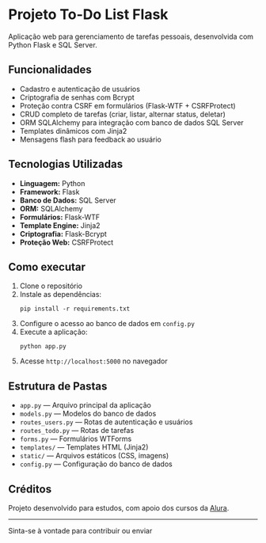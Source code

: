 # Projeto To-Do List Flask

Aplicação web para gerenciamento de tarefas pessoais, desenvolvida com Python Flask e SQL Server.

## Funcionalidades

- Cadastro e autenticação de usuários
- Criptografia de senhas com Bcrypt
- Proteção contra CSRF em formulários (Flask-WTF + CSRFProtect)
- CRUD completo de tarefas (criar, listar, alternar status, deletar)
- ORM SQLAlchemy para integração com banco de dados SQL Server
- Templates dinâmicos com Jinja2
- Mensagens flash para feedback ao usuário

## Tecnologias Utilizadas

- **Linguagem:** Python
- **Framework:** Flask
- **Banco de Dados:** SQL Server
- **ORM:** SQLAlchemy
- **Formulários:** Flask-WTF
- **Template Engine:** Jinja2
- **Criptografia:** Flask-Bcrypt
- **Proteção Web:** CSRFProtect

## Como executar

1. Clone o repositório
2. Instale as dependências:
   ```
   pip install -r requirements.txt
   ```
3. Configure o acesso ao banco de dados em `config.py`
4. Execute a aplicação:
   ```
   python app.py
   ```
5. Acesse `http://localhost:5000` no navegador

## Estrutura de Pastas

- `app.py` — Arquivo principal da aplicação
- `models.py` — Modelos do banco de dados
- `routes_users.py` — Rotas de autenticação e usuários
- `routes_todo.py` — Rotas de tarefas
- `forms.py` — Formulários WTForms
- `templates/` — Templates HTML (Jinja2)
- `static/` — Arquivos estáticos (CSS, imagens)
- `config.py` — Configuração do banco de dados

## Créditos

Projeto desenvolvido para estudos, com apoio dos cursos da [Alura](https://www.alura.com.br/).

---

Sinta-se à vontade para contribuir ou enviar
